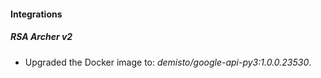 #### Integrations
##### RSA Archer v2
- Upgraded the Docker image to: *demisto/google-api-py3:1.0.0.23530*.
